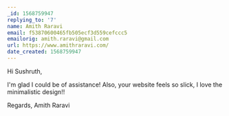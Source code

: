 ```yaml
---
_id: 1568759947
replying_to: '7'
name: Amith Raravi
email: f53870600465fb505ecf3d559cefccc5
emailorig: amith.raravi@gmail.com
url: https://www.amithraravi.com/
date_created: 1568759947
---
```


Hi Sushruth,

I'm glad I could be of assistance! Also, your website feels so slick, I love the minimalistic design!!

Regards,
Amith Raravi
